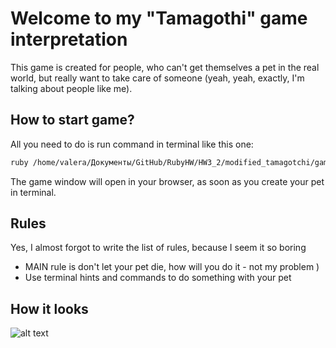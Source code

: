 # **Welcome to my "Tamagothi" game interpretation**
This game is created for people, who can't get themselves a pet 
in the real world, but really want to take care of someone 
(yeah, yeah, exactly, I'm talking about people like me).
## How to start game?
All you need to do is run command in terminal like this one:
```bash
ruby /home/valera/Документы/GitHub/RubyHW/HW3_2/modified_tamagotchi/game.rb
```
The game window will open in your browser, as soon as you create your pet in terminal.
## Rules
Yes, I almost forgot to write the list of rules, because I seem it so boring
* MAIN rule is don't let your pet die, how will you do it - not my problem )
* Use terminal hints and commands to do something with your pet
## How it looks
![alt text](https://i.ibb.co/1rpTSSp/2020-11-17-14-36-59.png)
